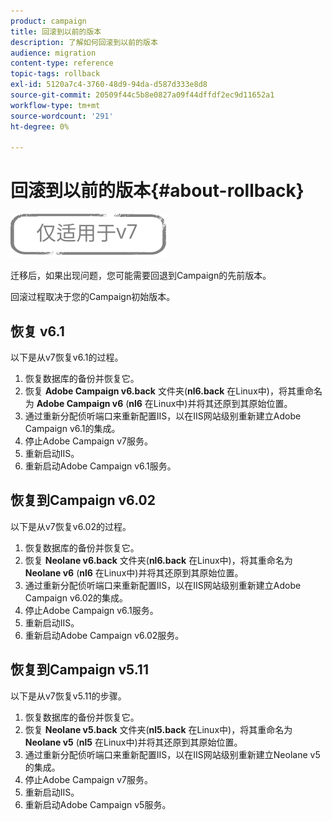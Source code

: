 ```yaml
---
product: campaign
title: 回滚到以前的版本
description: 了解如何回滚到以前的版本
audience: migration
content-type: reference
topic-tags: rollback
exl-id: 5120a7c4-3760-48d9-94da-d587d333e8d8
source-git-commit: 20509f44c5b8e0827a09f44dffdf2ec9d11652a1
workflow-type: tm+mt
source-wordcount: '291'
ht-degree: 0%

---
```


# 回滚到以前的版本{#about-rollback}

![](../../assets/v7-only.svg)

迁移后，如果出现问题，您可能需要回退到Campaign的先前版本。

回滚过程取决于您的Campaign初始版本。

## 恢复 v6.1

以下是从v7恢复v6.1的过程。

1. 恢复数据库的备份并恢复它。
1. 恢复 **Adobe Campaign v6.back** 文件夹(**nl6.back** 在Linux中)，将其重命名为 **Adobe Campaign v6** (**nl6** 在Linux中)并将其还原到其原始位置。
1. 通过重新分配侦听端口来重新配置IIS，以在IIS网站级别重新建立Adobe Campaign v6.1的集成。
1. 停止Adobe Campaign v7服务。
1. 重新启动IIS。
1. 重新启动Adobe Campaign v6.1服务。

## 恢复到Campaign v6.02

以下是从v7恢复v6.02的过程。

1. 恢复数据库的备份并恢复它。
1. 恢复 **Neolane v6.back** 文件夹(**nl6.back** 在Linux中)，将其重命名为 **Neolane v6** (**nl6** 在Linux中)并将其还原到其原始位置。
1. 通过重新分配侦听端口来重新配置IIS，以在IIS网站级别重新建立Adobe Campaign v6.02的集成。
1. 停止Adobe Campaign v6.1服务。
1. 重新启动IIS。
1. 重新启动Adobe Campaign v6.02服务。

## 恢复到Campaign v5.11

以下是从v7恢复v5.11的步骤。

1. 恢复数据库的备份并恢复它。
1. 恢复 **Neolane v5.back** 文件夹(**nl5.back** 在Linux中)，将其重命名为 **Neolane v5** (**nl5** 在Linux中)并将其还原到其原始位置。
1. 通过重新分配侦听端口来重新配置IIS，以在IIS网站级别重新建立Neolane v5的集成。
1. 停止Adobe Campaign v7服务。
1. 重新启动IIS。
1. 重新启动Adobe Campaign v5服务。
